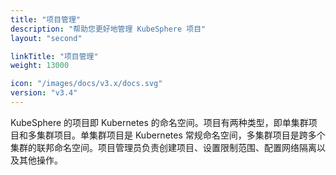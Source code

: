 ```yaml
---
title: "项目管理"
description: "帮助您更好地管理 KubeSphere 项目"
layout: "second"

linkTitle: "项目管理"
weight: 13000

icon: "/images/docs/v3.x/docs.svg"
version: "v3.4"
---
```


KubeSphere 的项目即 Kubernetes 的命名空间。项目有两种类型，即单集群项目和多集群项目。单集群项目是 Kubernetes 常规命名空间，多集群项目是跨多个集群的联邦命名空间。项目管理员负责创建项目、设置限制范围、配置网络隔离以及其他操作。
